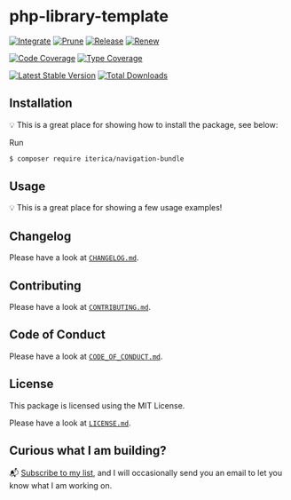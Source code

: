 # php-library-template

[![Integrate](https://github.com/iterica/navigation-bundle/workflows/Integrate/badge.svg?branch=main)](https://github.com/iterica/navigation-bundle/actions)
[![Prune](https://github.com/iterica/navigation-bundle/workflows/Prune/badge.svg?branch=main)](https://github.com/iterica/navigation-bundle/actions)
[![Release](https://github.com/iterica/navigation-bundle/workflows/Release/badge.svg?branch=main)](https://github.com/iterica/navigation-bundle/actions)
[![Renew](https://github.com/iterica/navigation-bundle/workflows/Renew/badge.svg?branch=main)](https://github.com/iterica/navigation-bundle/actions)

[![Code Coverage](https://codecov.io/gh/iterica/navigation-bundle/branch/main/graph/badge.svg)](https://codecov.io/gh/iterica/navigation-bundle)
[![Type Coverage](https://shepherd.dev/github/iterica/navigation-bundle/coverage.svg)](https://shepherd.dev/github/iterica/navigation-bundle)

[![Latest Stable Version](https://poser.pugx.org/iterica/navigation-bundle/v/stable)](https://packagist.org/packages/iterica/navigation-bundle)
[![Total Downloads](https://poser.pugx.org/iterica/navigation-bundle/downloads)](https://packagist.org/packages/iterica/navigation-bundle)

## Installation

:bulb: This is a great place for showing how to install the package, see below:

Run

```sh
$ composer require iterica/navigation-bundle
```

## Usage

:bulb: This is a great place for showing a few usage examples!

## Changelog

Please have a look at [`CHANGELOG.md`](CHANGELOG.md).

## Contributing

Please have a look at [`CONTRIBUTING.md`](.github/CONTRIBUTING.md).

## Code of Conduct

Please have a look at [`CODE_OF_CONDUCT.md`](.github/CODE_OF_CONDUCT.md).

## License

This package is licensed using the MIT License.

Please have a look at [`LICENSE.md`](LICENSE.md).

## Curious what I am building?

:mailbox_with_mail: [Subscribe to my list](https://localheinz.com/projects/), and I will occasionally send you an email to let you know what I am working on.
